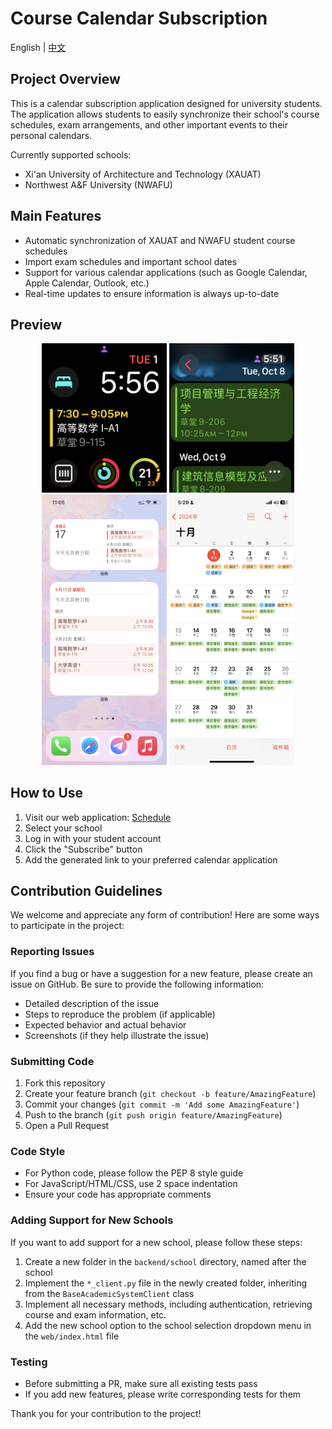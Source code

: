 # Course Calendar Subscription

English | [中文](README_CN.md)

## Project Overview

This is a calendar subscription application designed for university students. The application allows students to easily synchronize their school's course schedules, exam arrangements, and other important events to their personal calendars.

Currently supported schools:
- Xi'an University of Architecture and Technology (XAUAT)
- Northwest A&F University (NWAFU)

## Main Features

- Automatic synchronization of XAUAT and NWAFU student course schedules
- Import exam schedules and important school dates
- Support for various calendar applications (such as Google Calendar, Apple Calendar, Outlook, etc.)
- Real-time updates to ensure information is always up-to-date

## Preview

<div align="center">
  <img src="web/assets/watch.png" alt="Apple Watch Preview 1" width="200"/>
  <img src="web/assets/watch2.png" alt="Apple Watch Preview 2" width="200"/>
  <img src="web/assets/preview2.png" alt="Mobile Preview 2" width="200"/>
  <img src="web/assets/preview.jpeg" alt="Mobile Preview 1" width="200"/>
</div>

## How to Use

1. Visit our web application: [Schedule](https://schedule.borry.org/)
2. Select your school
3. Log in with your student account
4. Click the "Subscribe" button
5. Add the generated link to your preferred calendar application

## Contribution Guidelines

We welcome and appreciate any form of contribution! Here are some ways to participate in the project:

### Reporting Issues

If you find a bug or have a suggestion for a new feature, please create an issue on GitHub. Be sure to provide the following information:

- Detailed description of the issue
- Steps to reproduce the problem (if applicable)
- Expected behavior and actual behavior
- Screenshots (if they help illustrate the issue)

### Submitting Code

1. Fork this repository
2. Create your feature branch (`git checkout -b feature/AmazingFeature`)
3. Commit your changes (`git commit -m 'Add some AmazingFeature'`)
4. Push to the branch (`git push origin feature/AmazingFeature`)
5. Open a Pull Request

### Code Style

- For Python code, please follow the PEP 8 style guide
- For JavaScript/HTML/CSS, use 2 space indentation
- Ensure your code has appropriate comments

### Adding Support for New Schools

If you want to add support for a new school, please follow these steps:

1. Create a new folder in the `backend/school` directory, named after the school
2. Implement the `*_client.py` file in the newly created folder, inheriting from the `BaseAcademicSystemClient` class
3. Implement all necessary methods, including authentication, retrieving course and exam information, etc.
4. Add the new school option to the school selection dropdown menu in the `web/index.html` file

### Testing

- Before submitting a PR, make sure all existing tests pass
- If you add new features, please write corresponding tests for them

Thank you for your contribution to the project!
